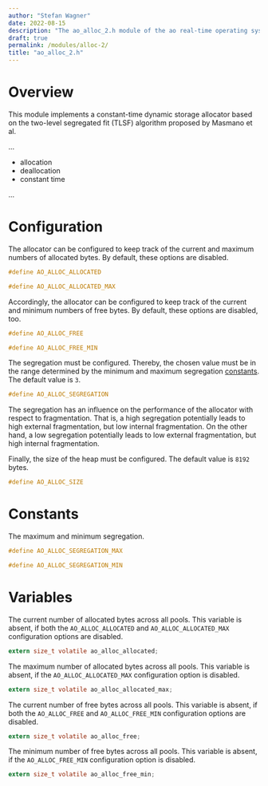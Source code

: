```yaml
---
author: "Stefan Wagner"
date: 2022-08-15
description: "The ao_alloc_2.h module of the ao real-time operating system."
draft: true
permalink: /modules/alloc-2/
title: "ao_alloc_2.h"
---
```


# Overview

This module implements a constant-time dynamic storage allocator based on the two-level segregated fit (TLSF) algorithm proposed by Masmano et al.

...

- allocation
- deallocation
- constant time

...

# Configuration

The allocator can be configured to keep track of the current and maximum numbers of allocated bytes. By default, these options are disabled.

```c
#define AO_ALLOC_ALLOCATED
```

```c
#define AO_ALLOC_ALLOCATED_MAX
```

Accordingly, the allocator can be configured to keep track of the current and minimum numbers of free bytes. By default, these options are disabled, too.

```c
#define AO_ALLOC_FREE
```

```c
#define AO_ALLOC_FREE_MIN
```

The segregation must be configured. Thereby, the chosen value must be in the range determined by the minimum and maximum segregation [constants](#constants). The default value is `3`.

```c
#define AO_ALLOC_SEGREGATION
```

The segregation has an influence on the performance of the allocator with respect to fragmentation. That is, a high segregation potentially leads to high external fragmentation, but low internal fragmentation. On the other hand, a low segregation potentially leads to low external fragmentation, but high internal fragmentation.

Finally, the size of the heap must be configured. The default value is `8192` bytes.

```c
#define AO_ALLOC_SIZE
```

# Constants

The maximum and minimum segregation.

```c
#define AO_ALLOC_SEGREGATION_MAX
```

```c
#define AO_ALLOC_SEGREGATION_MIN
```

# Variables

The current number of allocated bytes across all pools. This variable is absent, if both the `AO_ALLOC_ALLOCATED` and `AO_ALLOC_ALLOCATED_MAX` configuration options are disabled.

```c
extern size_t volatile ao_alloc_allocated;
```

The maximum number of allocated bytes across all pools. This variable is absent, if the `AO_ALLOC_ALLOCATED_MAX` configuration option is disabled.

```c
extern size_t volatile ao_alloc_allocated_max;
```

The current number of free bytes across all pools. This variable is absent, if both the `AO_ALLOC_FREE` and `AO_ALLOC_FREE_MIN` configuration options are disabled.

```c
extern size_t volatile ao_alloc_free;
```

The minimum number of free bytes across all pools. This variable is absent, if the `AO_ALLOC_FREE_MIN` configuration option is disabled.

```c
extern size_t volatile ao_alloc_free_min;
```
